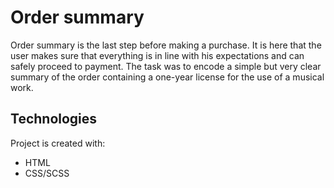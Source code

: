 # Order summary

Order summary is the last step before making a purchase. It is here that the user makes sure that everything is in line with his expectations and can safely proceed to payment. The task was to encode a simple but very clear summary of the order containing a one-year license for the use of a musical work.

## Technologies
Project is created with:
* HTML
* CSS/SCSS





